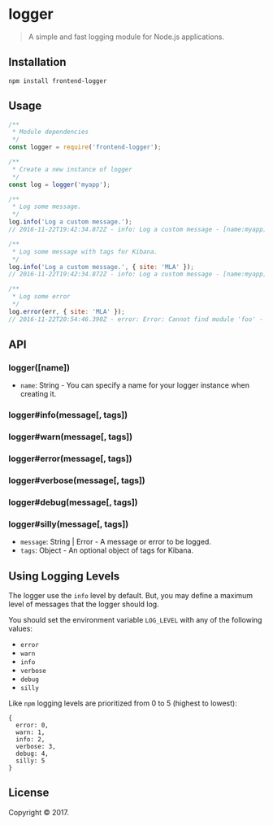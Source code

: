 # logger

> A simple and fast logging module for Node.js applications.

## Installation

```
npm install frontend-logger
```

## Usage
```js
/**
 * Module dependencies
 */
const logger = require('frontend-logger');

/**
 * Create a new instance of logger
 */
const log = logger('myapp');

/**
 * Log some message.
 */
log.info('Log a custom message.');
// 2016-11-22T19:42:34.872Z - info: Log a custom message - [name:myapp] [level:INFO]

/**
 * Log some message with tags for Kibana.
 */
log.info('Log a custom message.', { site: 'MLA' });
// 2016-11-22T19:42:34.872Z - info: Log a custom message - [name:myapp] [site:MLA] [level:INFO]

/**
 * Log some error
 */
log.error(err, { site: 'MLA' });
// 2016-11-22T20:54:46.390Z - error: Error: Cannot find module 'foo' - [name:myapp] [site:MLA] [level:ERROR]
```

## API

### logger([name])
- `name`: String - You can specify a name for your logger instance when creating it.

### logger#info(message[, tags])
### logger#warn(message[, tags])
### logger#error(message[, tags])
### logger#verbose(message[, tags])
### logger#debug(message[, tags])
### logger#silly(message[, tags])

- `message`: String | Error - A message or error to be logged.
- `tags`: Object - An optional object of tags for Kibana.

## Using Logging Levels

The logger use the `info` level by default. But, you may define a maximum level of messages that the logger should log.

You should set the environment variable `LOG_LEVEL` with any of the following values:

- `error`
- `warn`
- `info`
- `verbose`
- `debug`
- `silly`

Like `npm` logging levels are prioritized from 0 to 5 (highest to lowest):

```
{
  error: 0,
  warn: 1,
  info: 2,
  verbose: 3,
  debug: 4,
  silly: 5
}
```

## License

Copyright © 2017.
